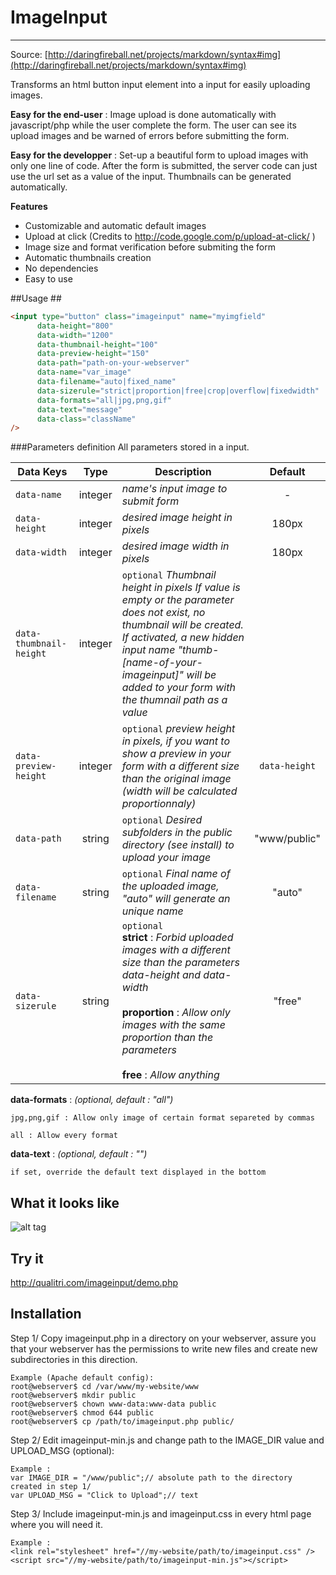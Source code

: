 # ImageInput #
----------

Source: [http://daringfireball.net/projects/markdown/syntax#img](http://daringfireball.net/projects/markdown/syntax#img)

Transforms an html button input element into a input for easily uploading images.

**Easy for the end-user** : Image upload is done automatically with javascript/php while the user complete the form. 
The user can see its upload images and be warned of errors before submitting the form.

**Easy for the developper** : Set-up a beautiful form to upload images with only one line of code. 
After the form is submitted, the server code can just use the url set as a value of the input.
Thumbnails can be generated automatically.


**Features**

+ Customizable and automatic default images
+ Upload at click (Credits to http://code.google.com/p/upload-at-click/ )
+ Image size and format verification before submiting the form
+ Automatic thumbnails creation
+ No dependencies
+ Easy to use




##Usage ##

``` html
<input type="button" class="imageinput" name="myimgfield"
      data-height="800"
      data-width="1200"
      data-thumbnail-height="100"
      data-preview-height="150"
      data-path="path-on-your-webserver"
      data-name="var_image"
      data-filename="auto|fixed_name"
      data-sizerule="strict|proportion|free|crop|overflow|fixedwidth"
      data-formats="all|jpg,png,gif"
      data-text="message"
      data-class="className"
/>
```


###Parameters definition
All parameters stored in a input.


| Data Keys     | Type       | Description                      | Default   |
| ------------- |:----------:| -------------------------------- | :--------:|
| `data-name`   | integer    | *name's input image to submit form*  | -  |
| `data-height` | integer    | *desired image height in pixels* | 180px     |
| `data-width`  | integer    | *desired image width in pixels*  | 180px     |
| `data-thumbnail-height` | integer | `optional` *Thumbnail height in pixels If value is empty or the parameter does not exist, no thumbnail will be created. If activated, a new hidden input name "thumb-[name-of-your-imageinput]" will be added to your form with the thumnail path as a value* |  |
| `data-preview-height` | integer    | `optional` *preview height in pixels, if you want to show a preview in your form with a different size than the original image (width will be calculated proportionnaly)* | `data-height` |
| `data-path`  | string   | `optional` *Desired subfolders in the public directory (see install) to upload your image*  | "www/public"   |
| `data-filename`  | string    | `optional` *Final name of the uploaded image, "auto" will generate an unique name* | "auto" |
| `data-sizerule`  | string    | `optional`<br> **strict** : *Forbid uploaded images with a different size than the parameters data-height and data-width*<br><br> **proportion** : *Allow only images with the same proportion than the parameters*<br><br> **free** : *Allow anything* | "free" |



**data-formats** : _(optional, default : "all")_ 

```jpg,png,gif : Allow only image of certain format separeted by commas```

```all : Allow every format```

**data-text** : _(optional, default : "")_ 

```if set, override the default text displayed in the bottom```

## What it looks like ##

![alt tag](https://raw.github.com/qualitri/imageinput/master/screenshots/screenshot.png)


## Try it ##

http://qualitri.com/imageinput/demo.php


## Installation ##


Step 1/ Copy imageinput.php in a directory on your webserver, assure you that your webserver has the permissions to write new files and create new subdirectories in this direction.
``` 
Example (Apache default config): 
root@webserver$ cd /var/www/my-website/www
root@webserver$ mkdir public
root@webserver$ chown www-data:www-data public
root@webserver$ chmod 644 public
root@webserver$ cp /path/to/imageinput.php public/
```


Step 2/ Edit imageinput-min.js and change path to the IMAGE_DIR value and UPLOAD_MSG (optional): 
``` 
Example : 
var IMAGE_DIR = "/www/public";// absolute path to the directory created in step 1/ 
var UPLOAD_MSG = "Click to Upload";// text
```

Step 3/ Include imageinput-min.js and imageinput.css in every html page where you will need it.
``` 
Example : 
<link rel="stylesheet" href="//my-website/path/to/imageinput.css" />
<script src="//my-website/path/to/imageinput-min.js"></script>
```
